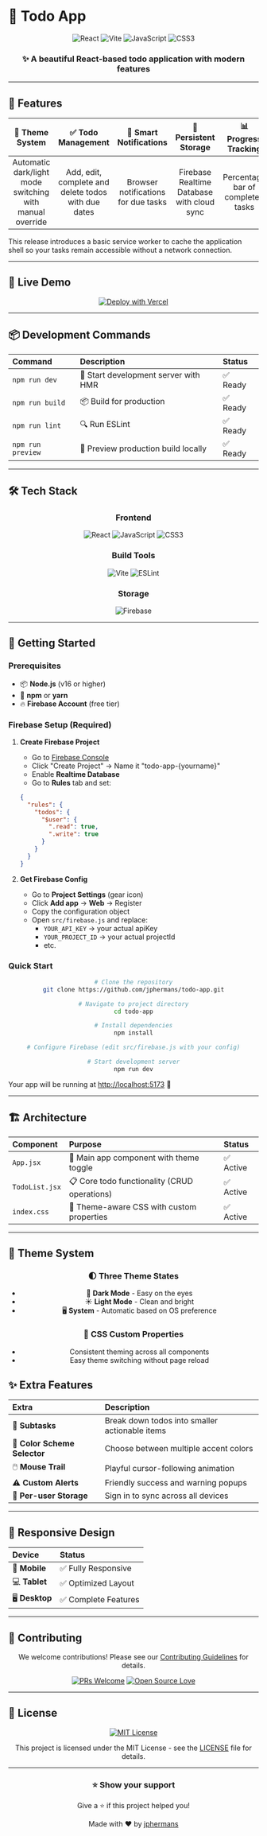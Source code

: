 # 🎯 Todo App

<div align="center">

![React](https://img.shields.io/badge/React-20232A?style=for-the-badge&logo=react&logoColor=61DAFB)
![Vite](https://img.shields.io/badge/Vite-646CFF?style=for-the-badge&logo=vite&logoColor=white)
![JavaScript](https://img.shields.io/badge/JavaScript-F7DF1E?style=for-the-badge&logo=javascript&logoColor=black)
![CSS3](https://img.shields.io/badge/CSS3-1572B6?style=for-the-badge&logo=css3&logoColor=white)

### ✨ A beautiful React-based todo application with modern features

</div>

---

## 🌟 Features

<div align="center">

| 🎨 **Theme System** | ✅ **Todo Management** | 🔔 **Smart Notifications** | 💾 **Persistent Storage** | 📊 **Progress Tracking** | 🔍 **Filtering/Sorting** | 🏷️ **Tags** | ♻️ **Recurring Tasks** | 👤 **Account Sync** | 📴 **Offline Mode** |
|:--:|:--:|:--:|:--:|:--:|:--:|:--:|:--:|:--:|:--:|
| Automatic dark/light mode switching with manual override | Add, edit, complete and delete todos with due dates | Browser notifications for due tasks | Firebase Realtime Database with cloud sync | Percentage bar of completed tasks | Filter by status and sort by date | Organize todos with optional tags | Daily, weekly or monthly recurrence | Sign in to sync across devices | Use the app even when offline |

</div>

This release introduces a basic service worker to cache the application shell so your tasks remain accessible without a network connection.

---

## 🚀 Live Demo

<div align="center">

[![Deploy with Vercel](https://vercel.com/button)](https://vercel.com/new/clone?repository-url=https://github.com/jphermans/todo-app)

</div>

---

## 📦 Development Commands

<div align="center">

| Command | Description | Status |
|:--------|:------------|:-------|
| `npm run dev` | 🚀 Start development server with HMR | ✅ Ready |
| `npm run build` | 📦 Build for production | ✅ Ready |
| `npm run lint` | 🔍 Run ESLint | ✅ Ready |
| `npm run preview` | 👀 Preview production build locally | ✅ Ready |

</div>

---

## 🛠️ Tech Stack

<div align="center">

### Frontend
![React](https://img.shields.io/badge/React-19-blue?logo=react&style=flat-square)
![JavaScript](https://img.shields.io/badge/JavaScript-ES6+-yellow?logo=javascript&style=flat-square)
![CSS3](https://img.shields.io/badge/CSS3-Modern-purple?logo=css3&style=flat-square)

### Build Tools
![Vite](https://img.shields.io/badge/Vite-Fast-green?logo=vite&style=flat-square)
![ESLint](https://img.shields.io/badge/ESLint-Code%20Quality-red?logo=eslint&style=flat-square)

### Storage
![Firebase](https://img.shields.io/badge/Firebase-Realtime%20Database-orange?style=flat-square)

</div>

---

## 🎯 Getting Started

### Prerequisites
- 📦 **Node.js** (v16 or higher)
- 🔧 **npm** or **yarn**
- 🔥 **Firebase Account** (free tier)

### Firebase Setup (Required)

1. **Create Firebase Project**
   - Go to [Firebase Console](https://console.firebase.google.com)
   - Click "Create Project" → Name it "todo-app-{yourname}"
   - Enable **Realtime Database**
   - Go to **Rules** tab and set:
   ```json
   {
     "rules": {
       "todos": {
         "$user": {
           ".read": true,
           ".write": true
         }
       }
     }
   }
   ```

2. **Get Firebase Config**
   - Go to **Project Settings** (gear icon)
   - Click **Add app** → **Web** → Register
   - Copy the configuration object
   - Open `src/firebase.js` and replace:
     - `YOUR_API_KEY` → your actual apiKey
     - `YOUR_PROJECT_ID` → your actual projectId
     - etc.

### Quick Start

<div align="center">

```bash
# Clone the repository
git clone https://github.com/jphermans/todo-app.git

# Navigate to project directory
cd todo-app

# Install dependencies
npm install

# Configure Firebase (edit src/firebase.js with your config)

# Start development server
npm run dev
```

</div>

Your app will be running at [http://localhost:5173](http://localhost:5173) 🎉

---

## 🏗️ Architecture

<div align="center">

| Component | Purpose | Status |
|:----------|:--------|:-------|
| `App.jsx` | 🎯 Main app component with theme toggle | ✅ Active |
| `TodoList.jsx` | 📋 Core todo functionality (CRUD operations) | ✅ Active |
| `index.css` | 🎨 Theme-aware CSS with custom properties | ✅ Active |

</div>

---

## 🎨 Theme System

<div align="center">

### 🌓 Three Theme States
- 🌙 **Dark Mode** - Easy on the eyes
- ☀️ **Light Mode** - Clean and bright
- 🖥️ **System** - Automatic based on OS preference

### 🎯 CSS Custom Properties
- Consistent theming across all components
- Easy theme switching without page reload

</div>

## ✨ Extra Features

<div align="center">

| Extra | Description |
|:------|:-----------|
| 📝 **Subtasks** | Break down todos into smaller actionable items |
| 🎨 **Color Scheme Selector** | Choose between multiple accent colors |
| 🖱️ **Mouse Trail** | Playful cursor-following animation |
| ⚠️ **Custom Alerts** | Friendly success and warning popups |
| 👤 **Per-user Storage** | Sign in to sync across all devices |

</div>

---

## 📱 Responsive Design

<div align="center">

| Device | Status |
|:-------|:-------|
| 📱 **Mobile** | ✅ Fully Responsive |
| 💻 **Tablet** | ✅ Optimized Layout |
| 🖥️ **Desktop** | ✅ Complete Features |

</div>

---

## 🤝 Contributing

<div align="center">

We welcome contributions! Please see our [Contributing Guidelines](CONTRIBUTING.md) for details.

[![PRs Welcome](https://img.shields.io/badge/PRs-welcome-brightgreen.svg?style=flat-square)](http://makeapullrequest.com)
[![Open Source Love](https://badges.frapsoft.com/os/v1/open-source.svg?v=103)](https://github.com/ellerbrock/open-source-badges/)

</div>

---

## 📄 License

<div align="center">

[![MIT License](https://img.shields.io/badge/License-MIT-green.svg)](https://choosealicense.com/licenses/mit/)

This project is licensed under the MIT License - see the [LICENSE](LICENSE) file for details.

</div>

---

<div align="center">

### ⭐ Show your support

Give a ⭐ if this project helped you!

Made with ❤️ by [jphermans](https://github.com/jphermans)

</div>